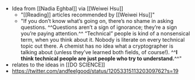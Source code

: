 - Idea from [[Nadia Eghbal]] via [[Weiwei Hsu]]
    - "[[Reading]] articles recommended by [[Weiwei Hsu]]"
    - "If you don’t know what’s going on, there’s no shame in asking questions. ^^Questions aren’t a sign of ignorance; they’re a sign you’re paying attention.^^ “Technical” people is kind of a nonsensical term, when you think about it. Nobody is literate on every technical topic out there. A chemist has no idea what a cryptographer is talking about (unless they’ve learned both fields, of course!). ^^**I think technical people are just people who try to understand.**^^"
- relates to the ideas in [[DO SCIENCE]]
- https://twitter.com/andfeelgood/status/1205331511320309762?s=19
